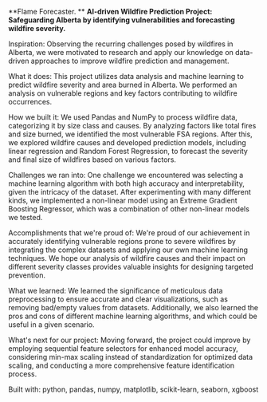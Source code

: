 **Flame Forecaster. **
**AI-driven Wildfire Prediction Project: Safeguarding Alberta by identifying vulnerabilities and forecasting wildfire severity.**

Inspiration:
Observing the recurring challenges posed by wildfires in Alberta, we were motivated to research and apply our knowledge on data-driven approaches to improve wildfire prediction and management.

What it does:
This project utilizes data analysis and machine learning to predict wildfire severity and area burned in Alberta. We performed an analysis on vulnerable regions and key factors contributing to wildfire occurrences.

How we built it:
We used Pandas and NumPy to process wildfire data, categorizing it by size class and causes. By analyzing factors like total fires and size burned, we identified the most vulnerable FSA regions. After this, we explored wildfire causes and developed prediction models, including linear regression and Random Forest Regression, to forecast the severity and final size of wildfires based on various factors.

Challenges we ran into:
One challenge we encountered was selecting a machine learning algorithm with both high accuracy and interpretability, given the intricacy of the dataset. After experimenting with many different kinds, we implemented a non-linear model using an Extreme Gradient Boosting Regressor, which was a combination of other non-linear models we tested.

Accomplishments that we're proud of:
We're proud of our achievement in accurately identifying vulnerable regions prone to severe wildfires by integrating the complex datasets and applying our own machine learning techniques. We hope our analysis of wildfire causes and their impact on different severity classes provides valuable insights for designing targeted prevention.

What we learned:
We learned the significance of meticulous data preprocessing to ensure accurate and clear visualizations, such as removing bad/empty values from datasets. Additionally, we also learned the pros and cons of different machine learning algorithms, and which could be useful in a given scenario.

What's next for our project:
Moving forward, the project could improve by employing sequential feature selectors for enhanced model accuracy, considering min-max scaling instead of standardization for optimized data scaling, and conducting a more comprehensive feature identification process.

Built with:
python, pandas, numpy, matplotlib, scikit-learn, seaborn, xgboost
